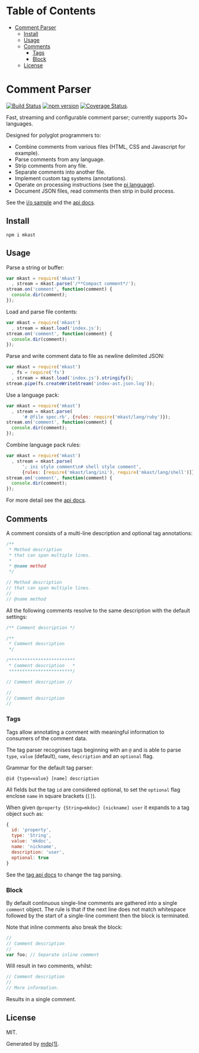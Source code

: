 Table of Contents
=================

* [Comment Parser](#comment-parser)
  * [Install](#install)
  * [Usage](#usage)
  * [Comments](#comments)
    * [Tags](#tags)
    * [Block](#block)
  * [License](#license)

Comment Parser
==============

[<img src="https://travis-ci.org/mkdoc/mkast.svg?v=3" alt="Build Status">](https://travis-ci.org/mkdoc/mkast)
[<img src="http://img.shields.io/npm/v/mkast.svg?v=3" alt="npm version">](https://npmjs.org/package/mkast)
[<img src="https://coveralls.io/repos/mkdoc/mkast/badge.svg?branch=master&service=github&v=3" alt="Coverage Status">](https://coveralls.io/github/mkdoc/mkast?branch=master).

Fast, streaming and configurable comment parser; currently supports 30+ languages.

Designed for polyglot programmers to:

* Combine comments from various files (HTML, CSS and Javascript for example).
* Parse comments from any language.
* Strip comments from any file.
* Separate comments into another file.
* Implement custom tag systems (annotations).
* Operate on processing instructions (see the [pi language](https://github.com/mkdoc/mkast/blob/master/API.md#pi)).
* Document JSON files, read comments then strip in build process.

See the [i/o sample](https://github.com/mkdoc/mkast/blob/master/EXAMPLE.md) and the [api docs](https://github.com/mkdoc/mkast/blob/master/API.md).

## Install

```
npm i mkast
```

## Usage

Parse a string or buffer:

```javascript
var mkast = require('mkast')
  , stream = mkast.parse('/**Compact comment*/');
stream.on('comment', function(comment) {
  console.dir(comment);
});
```

Load and parse file contents:

```javascript
var mkast = require('mkast')
  , stream = mkast.load('index.js');
stream.on('comment', function(comment) {
  console.dir(comment);
});
```

Parse and write comment data to file as newline delimited JSON:

```javascript
var mkast = require('mkast')
  , fs = require('fs')
  , stream = mkast.load('index.js').stringify();
stream.pipe(fs.createWriteStream('index-ast.json.log'));
```

Use a language pack:

```javascript
var mkast = require('mkast')
  , stream = mkast.parse(
      '# @file spec.rb', {rules: require('mkast/lang/ruby')});
stream.on('comment', function(comment) {
  console.dir(comment);
});
```

Combine language pack rules:

```javascript
var mkast = require('mkast')
  , stream = mkast.parse(
      '; ini style comment\n# shell style comment',
      {rules: [require('mkast/lang/ini'), require('mkast/lang/shell')]});
stream.on('comment', function(comment) {
  console.dir(comment);
});
```

For more detail see the [api docs](https://github.com/mkdoc/mkast/blob/master/API.md).

## Comments

A comment consists of a multi-line description and optional tag annotations:

```javascript
/**
 * Method description
 * that can span multiple lines.
 *
 * @name method
 */

// Method description
// that can span multiple lines.
//
// @name method
```

All the following comments resolve to the same description with the default settings:

```javascript
/** Comment description */

/**
 * Comment description
 */

/*************************
 * Comment description   *
 ************************/

// Comment description //

//
// Comment description
//
```

### Tags

Tags allow annotating a comment with meaningful information to consumers of the comment data.

The tag parser recognises tags beginning with an `@` and is able to parse `type`, 
`value` (default), `name`, `description` and an `optional` flag.

Grammar for the default tag parser:

```
@id {type=value} [name] description
```

All fields but the tag `id` are considered optional, to set the `optional` flag 
enclose `name` in square brackets (`[]`).

When given `@property {String=mkdoc} [nickname] user` it expands to a tag object such as:

```javascript
{
  id: 'property',
  type: 'String',
  value: 'mkdoc',
  name: 'nickname',
  description: 'user',
  optional: true
}
```

See the [tag api docs](https://github.com/mkdoc/mkast/blob/master/API.md#tag) to change the tag parsing.

### Block

By default continuous single-line comments are gathered into a single `comment` object. The 
rule is that if the next line does not match whitespace followed by the start of a 
single-line comment then the block is terminated.

Note that inline comments also break the block:

```javascript
// 
// Comment description
// 
var foo; // Separate inline comment
```

Will result in two comments, whilst:

```javascript
// Comment description
// 
// More information.
```

Results in a single comment.

## License

MIT.

Generated by [mdp(1)](https://github.com/tmpfs/mdp).

[jshint]: http://jshint.com
[jscs]: http://jscs.info
[mdp]: https://github.com/tmpfs/mdp
